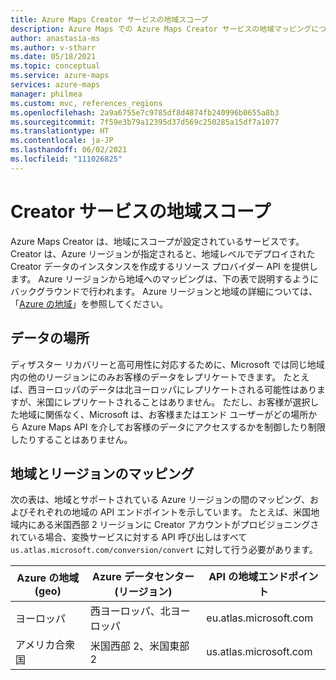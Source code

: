 ```yaml
---
title: Azure Maps Creator サービスの地域スコープ
description: Azure Maps での Azure Maps Creator サービスの地域マッピングについて説明します
author: anastasia-ms
ms.author: v-stharr
ms.date: 05/18/2021
ms.topic: conceptual
ms.service: azure-maps
services: azure-maps
manager: philmea
ms.custom: mvc, references_regions
ms.openlocfilehash: 2a9a6755e7c9785df8d4874fb240996b0655a8b3
ms.sourcegitcommit: 7f59e3b79a12395d37d569c250285a15df7a1077
ms.translationtype: HT
ms.contentlocale: ja-JP
ms.lasthandoff: 06/02/2021
ms.locfileid: "111026825"
---
```

# <a name="creator-service-geographic-scope"></a>Creator サービスの地域スコープ

Azure Maps Creator は、地域にスコープが設定されているサービスです。 Creator は、Azure リージョンが指定されると、地域レベルでデプロイされた Creator データのインスタンスを作成するリソース プロバイダー API を提供します。 Azure リージョンから地域へのマッピングは、下の表で説明するようにバックグラウンドで行われます。 Azure リージョンと地域の詳細については、「[Azure の地域](https://azure.microsoft.com/global-infrastructure/geographies)」を参照してください。

## <a name="data-locations"></a>データの場所

ディザスター リカバリーと高可用性に対応するために、Microsoft では同じ地域内の他のリージョンにのみお客様のデータをレプリケートできます。 たとえば、西ヨーロッパのデータは北ヨーロッパにレプリケートされる可能性はありますが、米国にレプリケートされることはありません。  ただし、お客様が選択した地域に関係なく、Microsoft は、お客様またはエンド ユーザーがどの場所から Azure Maps API を介してお客様のデータにアクセスするかを制御したり制限したりすることはありません。  

## <a name="geographic-and-regional-mapping"></a>地域とリージョンのマッピング

次の表は、地域とサポートされている Azure リージョンの間のマッピング、およびそれぞれの地域の API エンドポイントを示しています。 たとえば、米国地域内にある米国西部 2 リージョンに Creator アカウントがプロビジョニングされている場合、変換サービスに対する API 呼び出しはすべて `us.atlas.microsoft.com/conversion/convert` に対して行う必要があります。


| Azure の地域 (geo) | Azure データセンター (リージョン) | API の地域エンドポイント |
|------------------------|----------------------|-------------|
| ヨーロッパ| 西ヨーロッパ、北ヨーロッパ | eu.atlas.microsoft.com |
|アメリカ合衆国 | 米国西部 2、米国東部 2 | us.atlas.microsoft.com |
